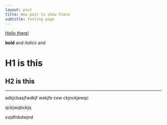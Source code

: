 ```yaml
---
layout: post
title: New post to show Stace
subtitle: Testing page
---
```


[Hello there!](https://www.mend.io/resources/blog/ci-cd-and-the-promise-of-agile-transformation/)

**bold** and *italics* and 

# H1 is this

## H2 is this

---

adkjcbasjfwdkjf wekjfe 
cew ckjnckjewqc

qckjwqbckjq

svjdfnbdwjnd
 
 
 